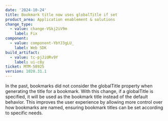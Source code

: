 ```yaml
---
date: '2024-10-24'
title: Bookmark title now uses globalTitle if set
product_area: Application enablement & solutions
change_type:
  - value: change-VSkj2iV9m
    label: Fix
component:
  - value: component-YbYJ3gLU_
    label: Web SDK
build_artifact:
  - value: tc-pjJiURv9Y
    label: ui-c8y
ticket: MTM-58925
version: 1020.31.1
---
```

In the past, bookmarks did not consider the globalTitle property when generating the title for a bookmark. With this change, if a globalTitle is specified, it will be used as the bookmark title instead of the default behavior. This improves the user experience by allowing more control over how bookmarks are named, ensuring bookmark titles can be set according to specific needs.
